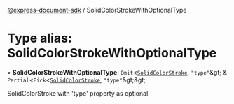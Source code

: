 [@express-document-sdk](../overview.md) / SolidColorStrokeWithOptionalType

# Type alias: SolidColorStrokeWithOptionalType

• **SolidColorStrokeWithOptionalType**: `Omit`&lt;[`SolidColorStroke`](../interfaces/solid-color-stroke.md), `"type"`\&gt; & `Partial`&lt;`Pick`&lt;[`SolidColorStroke`](../interfaces/solid-color-stroke.md), `"type"`\&gt;\&gt;

SolidColorStroke with 'type' property as optional.
